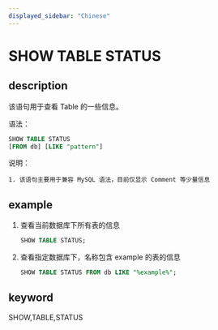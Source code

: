 ```yaml
---
displayed_sidebar: "Chinese"
---
```


# SHOW TABLE STATUS

## description

该语句用于查看 Table 的一些信息。

语法：

```sql
SHOW TABLE STATUS
[FROM db] [LIKE "pattern"]
```

说明：

```PLAIN TEXT
1. 该语句主要用于兼容 MySQL 语法，目前仅显示 Comment 等少量信息
```

## example

1. 查看当前数据库下所有表的信息

    ```SQL
    SHOW TABLE STATUS;
    ```

2. 查看指定数据库下，名称包含 example 的表的信息

    ```SQL
    SHOW TABLE STATUS FROM db LIKE "%example%";
    ```

## keyword

SHOW,TABLE,STATUS
